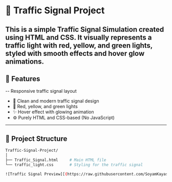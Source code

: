 # 🚦 Traffic Signal Project
This is a simple Traffic Signal Simulation created using HTML and CSS. It visually represents a traffic light with red, yellow, and green lights, styled with smooth effects and hover glow animations.
---

## 📌 Features
--  Responsive traffic signal layout
- 🎨 Clean and modern traffic signal design
- 🌈 Red, yellow, and green lights
- ✨ Hover effect with glowing animation
- ⚙️ Purely HTML and CSS-based (No JavaScript)

---

## 📁 Project Structure

```bash
Traffic-Signal-Project/
│
├── Traffic_Signal.html     # Main HTML file
└── traffic_light.css       # Styling for the traffic signal

![Traffic Signal Preview][(https://raw.githubusercontent.com/SoyamKayasth/Traffic-Signal-Project/3b32ea3881e04e6d25d169a41a75879494ccdbe6/preview.png)]
